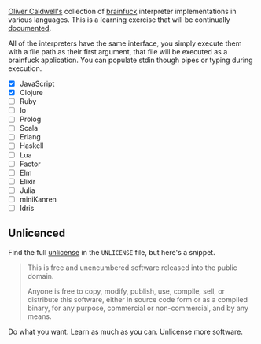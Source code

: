 [Oliver Caldwell's][author] collection of [brainfuck][] interpreter implementations in various languages. This is a learning exercise that will be continually [documented][blog].

All of the interpreters have the same interface, you simply execute them with a file path as their first argument, that file will be executed as a brainfuck application. You can populate stdin though pipes or typing during execution.

 * [X] JavaScript
 * [X] Clojure
 * [ ] Ruby
 * [ ] Io
 * [ ] Prolog
 * [ ] Scala
 * [ ] Erlang
 * [ ] Haskell
 * [ ] Lua
 * [ ] Factor
 * [ ] Elm
 * [ ] Elixir
 * [ ] Julia
 * [ ] miniKanren
 * [ ] Idris

## Unlicenced

Find the full [unlicense][] in the `UNLICENSE` file, but here's a snippet.

>This is free and unencumbered software released into the public domain.
>
>Anyone is free to copy, modify, publish, use, compile, sell, or distribute this software, either in source code form or as a compiled binary, for any purpose, commercial or non-commercial, and by any means.

Do what you want. Learn as much as you can. Unlicense more software.

[author]: http://oli.me.uk/
[brainfuck]: http://en.wikipedia.org/wiki/Brainfuck
[blog]: http://oli.me.uk/category/brainfuck/
[unlicense]: http://unlicense.org/
